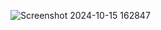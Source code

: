 ![Screenshot 2024-10-15 162847](https://github.com/user-attachments/assets/50a36132-112c-44fa-b410-283b7918ce6d)
